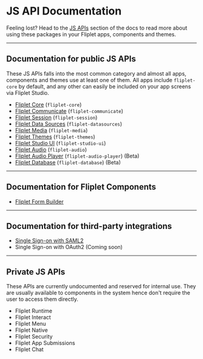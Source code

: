 # JS API Documentation

Feeling lost? Head to the [JS APIs](JS-APIs.md) section of the docs to read more about using these packages in your Fliplet apps, components and themes.

---

## Documentation for public JS APIs

These JS APIs falls into the most common category and almost all apps, components and themes use at least one of them. All apps include `fliplet-core` by default, and any other can easily be included on your app screens via Fliplet Studio.

- [Fliplet Core](API/fliplet-core.md) (`fliplet-core`)
- [Fliplet Communicate](API/fliplet-communicate.md) (`fliplet-communicate`)
- [Fliplet Session](API/fliplet-session.md) (`fliplet-session`)
- [Fliplet Data Sources](API/fliplet-datasources.md) (`fliplet-datasources`)
- [Fliplet Media](API/fliplet-media.md) (`fliplet-media`)
- [Fliplet Themes](API/fliplet-themes.md) (`fliplet-themes`)
- [Fliplet Studio UI](UI-guidelines-interface.md) (`fliplet-studio-ui`)
- [Fliplet Audio](API/fliplet-audio.md) (`fliplet-audio`)
- [Fliplet Audio Player](API/fliplet-audio-player.md) (`fliplet-audio-player`) (Beta)
- [Fliplet Database](API/fliplet-database.md) (`fliplet-database`) (Beta)

---

## Documentation for Fliplet Components

- [Fliplet Form Builder](API/components/form-builder.md)

---

## Documentation for third-party integrations

- [Single Sign-on with SAML2](API/integrations/sso-saml2.md)
- Single Sign-on with OAuth2 (Coming soon)

---

## Private JS APIs

These APIs are currently undocumented and reserved for internal use. They are usually available to components in the system hence don't require the user to access them directly.

- Fliplet Runtime
- Fliplet Interact
- Fliplet Menu
- Fliplet Native
- Fliplet Security
- Fliplet App Submissions
- Fliplet Chat